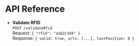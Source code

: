 # API Reference

- **Validate RFID**  
  `POST /validateRfid`  
  Request: `{ "rfid": "a1b2c3d4" }`  
  Response: `{ valid: true, urls: [...], lastPosition: 0 }`